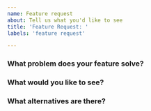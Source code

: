 ```yaml
---
name: Feature request
about: Tell us what you'd like to see
title: 'Feature Request: '
labels: 'feature request'

---
```


<!-- Please answer these questions before submitting your issue. Thanks! -->

### What problem does your feature solve?


### What would you like to see?


### What alternatives are there?



